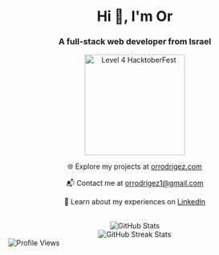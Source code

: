 <div align="center">
  <h1>Hi 👋, I'm Or</h1>
  <h3>A full-stack web developer from Israel</h3>
    <img src="https://assets.holopin.io/hf2023levels/level4-blue-helmet-suit-flippers-swarm.webp" width="200" height="200" alt="Level 4 HacktoberFest" />
    <br>
    <p>🌐 Explore my projects at <a href="https://www.orrodrigez.com" target="_blank">orrodrigez.com</a></p>
    <p>📬 Contact me at <a href="mailto:orrodrigez1@gmail.com">orrodrigez1@gmail.com</a></p>
    <p>📄 Learn about my experiences on <a href="https://www.linkedin.com/in/orrodrigez" target="_blank">LinkedIn</a></p>
    <br>
</div>

<div align="center">
  <div>
    <img src="https://github-readme-stats.vercel.app/api?username=pafestivo&show_icons=true&locale=en" alt="GitHub Stats" />
  </div>

  <div>
    <img src="https://github-readme-streak-stats.herokuapp.com/?user=pafestivo" alt="GitHub Streak Stats" />
  </div>
</div>

<div align="left">
  <div>
    <img src="https://komarev.com/ghpvc/?username=pafestivo&label=Profile%20views&color=238f14&style=flat" alt="Profile Views" style="max-width: 500px; height: auto;" />
  </div>
</div>
